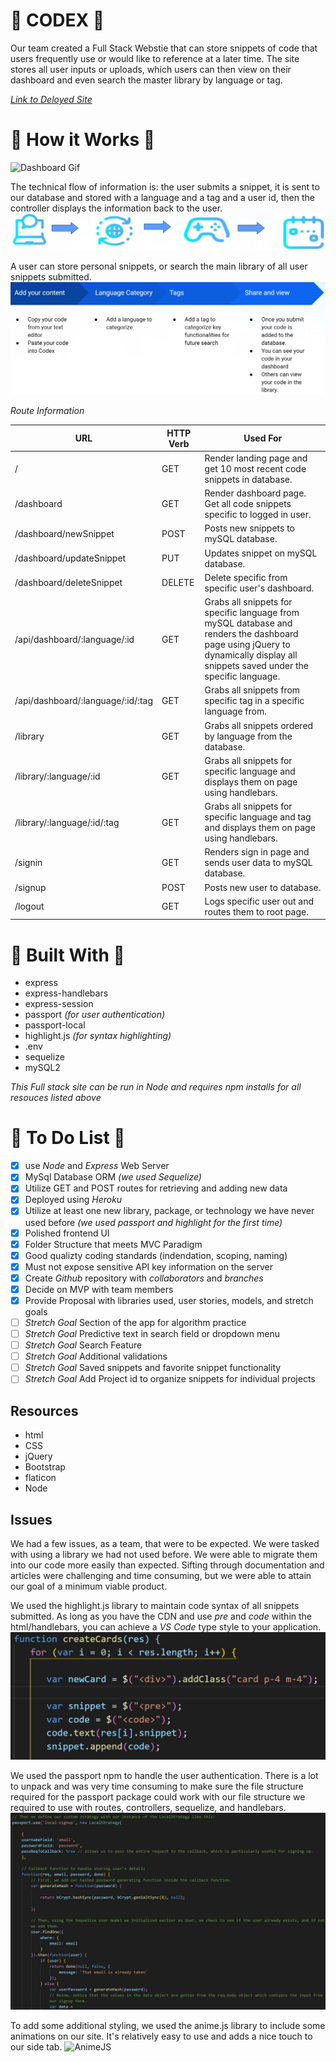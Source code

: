 # :scroll: CODEX  :scroll:
Our team created a Full Stack Webstie that can store snippets of code that users frequently use or would like to reference at a later time. The site stores all user inputs or uploads, which users can then view on their dashboard and even search the master library by language or tag. 

[_Link to Deloyed Site_](https://codex-code-snippet-manager.herokuapp.com/)

# :nut_and_bolt: How it Works :nut_and_bolt:

![Dashboard Gif](/public/images/codex-dashboard.gif)

The technical flow of information is: the user submits a snippet, it is sent to our database and stored with a language and a tag and a user id, then the controller displays the information back to the user. 
![TechnicalFlow](/public/images/techFlow.JPG)

A user can store personal snippets, or search the main library of all user snippets submitted. 
![UserFlow](/public/images/userFlow.JPG)

_Route Information_

URL | HTTP Verb | Used For
--- | --------- | --------
/ | GET | Render landing page and get 10 most recent code snippets in database.
/dashboard | GET | Render dashboard page. Get all code snippets specific to logged in user.
/dashboard/newSnippet | POST | Posts new snippets to mySQL database.
/dashboard/updateSnippet | PUT | Updates snippet on mySQL database.
/dashboard/deleteSnippet | DELETE | Delete specific from specific user's dashboard.
/api/dashboard/:language/:id | GET | Grabs all snippets for specific language from mySQL database and renders the dashboard page using jQuery to dynamically display all snippets saved under the specific language.
/api/dashboard/:language/:id/:tag | GET | Grabs all snippets from specific tag in a specific language from.
/library | GET | Grabs all snippets ordered by language from the database.
/library/:language/:id | GET | Grabs all snippets for specific language and displays them on page using handlebars.
/library/:language/:id/:tag | GET | Grabs all snippets for specific language and tag and displays them on page using handlebars.
/signin | GET | Renders sign in page and sends user data to mySQL database.
/signup | POST | Posts new user to database.
/logout | GET | Logs specific user out and routes them to root page.


# :construction_worker: Built With :construction_worker:

* express
* express-handlebars
* express-session
* passport  *(for user authentication)*
* passport-local
* highlight.js *(for syntax highlighting)*
* .env
* sequelize
* mySQL2


_This Full stack site can be run in Node and requires npm installs for all resouces listed above_


# :pushpin: To Do List :pushpin:
- [x] use _Node_ and _Express_ Web Server
- [x] MySql Database ORM _(we used Sequelize)_
- [x] Utilize GET and POST routes for retrieving and adding new data
- [x] Deployed using _Heroku_
- [x] Utilize at least one new library, package, or technology we have never used before _(we used passport and highlight for the first time)_ 
- [x] Polished frontend UI
- [x] Folder Structure that meets MVC Paradigm
- [x] Good qualizty coding standards (indendation, scoping, naming)
- [x] Must not expose sensitive API key information on the server
- [x] Create _Github_ repository with _collaborators_ and _branches_
- [x] Decide on MVP with team members
- [x] Provide Proposal with libraries used, user stories, models, and stretch goals
- [ ] _Stretch Goal_ Section of the app for algorithm practice
- [ ] _Stretch Goal_ Predictive text in search field or dropdown menu
- [ ] _Stretch Goal_ Search Feature
- [ ] _Stretch Goal_ Additional validations
- [ ] _Stretch Goal_ Saved snippets and favorite snippet functionality
- [ ] _Stretch Goal_ Add Project id to organize snippets for individual projects

## Resources

* html
* CSS
* jQuery
* Bootstrap
* flaticon 
* Node

## Issues

We had a few issues, as a team, that were to be expected. We were tasked with using a library we had not used before. We were able to migrate them into our code more easily than expected. Sifting through documentation and articles were challenging and time consuming, but we were able to attain our goal of a minimum viable product.  

We used the highlight.js library to maintain code syntax of all snippets submitted. As long as you have the CDN and use *pre* and *code* within the html/handlebars, you can achieve a *VS Code* type style to your application. 
![HighlightJS](/public/images/highlightCode.JPG)

We used the passport npm to handle the user authentication. There is a lot to unpack and was very time consuming to make sure the file structure required for the passport package could work with our file structure we required to use with routes, controllers, sequelize, and handlebars. 
![PassportAuth](/public/images/passportCode.JPG)

To add some additional styling, we used the anime.js library to include some animations on our site. It's relatively easy to use and adds a nice touch to our side tab. 
![AnimeJS](http://g.recordit.co/NBFnfPk0tr.gif)
